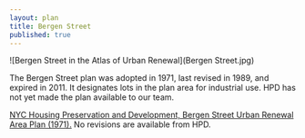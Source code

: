 ```yaml
---
layout: plan
title: Bergen Street
published: true
---
```


![Bergen Street in the Atlas of Urban Renewal](Bergen Street.jpg)

The Bergen Street plan was adopted in 1971, last revised in 1989, and expired in 2011. It designates lots in the plan area for industrial use. HPD has not yet made the plan available to our team.

[NYC Housing Preservation and Development, Bergen Street Urban Renewal Area Plan (1971).](https://www.nyc.gov/assets/hpd/downloads/pdfs/services/bergen-street-urp.pdf) No revisions are available from HPD.
